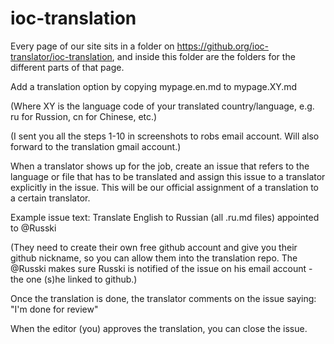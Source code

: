 # ioc-translation

Every page of our site sits in a folder on https://github.org/ioc-translator/ioc-translation, and inside this folder are the folders for the different parts of that page.

Add a translation option by copying mypage.en.md to mypage.XY.md 

(Where XY is the language code of your translated country/language, e.g. ru for Russion, cn for Chinese, etc.)

(I sent you all the steps 1-10 in screenshots to robs email account. Will also forward to the translation gmail account.)

When a translator shows up for the job, create an issue that refers to the language or file that has to be translated and assign this issue to a translator explicitly in the issue. This will be our official assignment of a translation to a certain translator. 

Example issue text: Translate English to Russian (all .ru.md files) appointed to @Russki

(They need to create their own free github account and give you their github nickname, so you can allow them into the translation repo. The @Russki makes sure Russki is notified of the issue on his email account - the one (s)he linked to github.)

Once the translation is done, the translator comments on the issue saying: "I'm done for review"

When the editor (you) approves the translation, you can close the issue.
